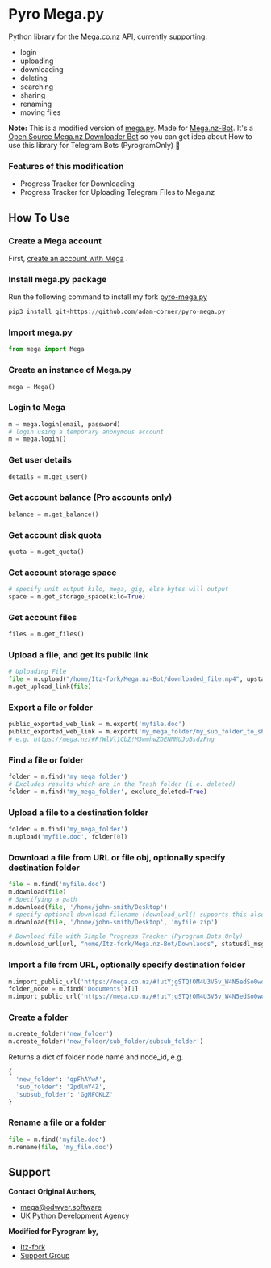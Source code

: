 # Pyro Mega.py

Python library for the [Mega.co.nz](https://mega.nz/aff=Zo6IxNaHw14)
API, currently supporting:

-   login
-   uploading
-   downloading
-   deleting
-   searching
-   sharing
-   renaming
-   moving files

**Note:** This is a modified version of [mega.py](https://github.com/odwyersoftware/mega.py). Made for [Mega.nz-Bot](https://github.com/Itz-fork/Mega.nz-Bot).
It's a [Open Source Mega.nz Downloader Bot](https://github.com/Itz-fork/Mega.nz-Bot) so you can get idea about How to use this library for Telegram Bots (PyrogramOnly) 🥳

### Features of this modification

- Progress Tracker for Downloading
- Progress Tracker for Uploading Telegram Files to Mega.nz


## How To Use

### Create a Mega account

First, [create an account with Mega](https://mega.nz/aff=Zo6IxNaHw14) .

### Install mega.py package

Run the following command to install my fork [pyro-mega.py](https://github.com/adam-corner/pyro-mega.py)

```python
pip3 install git+https://github.com/adam-corner/pyro-mega.py
```

### Import mega.py

```python
from mega import Mega
```

### Create an instance of Mega.py

```python
mega = Mega()
```

### Login to Mega

```python
m = mega.login(email, password)
# login using a temporary anonymous account
m = mega.login()
```

### Get user details

```python
details = m.get_user()
```

### Get account balance (Pro accounts only)

```python
balance = m.get_balance()
```

### Get account disk quota

```python
quota = m.get_quota()
```

### Get account storage space

```python
# specify unit output kilo, mega, gig, else bytes will output
space = m.get_storage_space(kilo=True)
```

### Get account files

```python
files = m.get_files()
```

### Upload a file, and get its public link

```python
# Uploading File
file = m.upload("/home/Itz-fork/Mega.nz-Bot/downloaded_file.mp4", upstatusmsg=your_upload_status_message)
m.get_upload_link(file)
```

### Export a file or folder

```python
public_exported_web_link = m.export('myfile.doc')
public_exported_web_link = m.export('my_mega_folder/my_sub_folder_to_share')
# e.g. https://mega.nz/#F!WlVl1CbZ!M3wmhwZDENMNUJoBsdzFng
```

### Find a file or folder

```python
folder = m.find('my_mega_folder')
# Excludes results which are in the Trash folder (i.e. deleted)
folder = m.find('my_mega_folder', exclude_deleted=True)
```

### Upload a file to a destination folder

```python
folder = m.find('my_mega_folder')
m.upload('myfile.doc', folder[0])
```

### Download a file from URL or file obj, optionally specify destination folder

```python
file = m.find('myfile.doc')
m.download(file)
# Specifying a path
m.download(file, '/home/john-smith/Desktop')
# specify optional download filename (download_url() supports this also)
m.download(file, '/home/john-smith/Desktop', 'myfile.zip')
```
```python
# Download file with Simple Progress Tracker (Pyrogram Bots Only)
m.download_url(url, "home/Itz-fork/Mega.nz-Bot/Downlaods", statusdl_msg=your_download_status_message)
```

### Import a file from URL, optionally specify destination folder

```python
m.import_public_url('https://mega.co.nz/#!utYjgSTQ!OM4U3V5v_W4N5edSo0wolg1D5H0fwSrLD3oLnLuS9pc')
folder_node = m.find('Documents')[1]
m.import_public_url('https://mega.co.nz/#!utYjgSTQ!OM4U3V5v_W4N5edSo0wolg1D5H0fwSrLD3oLnLuS9pc', dest_node=folder_node)
```

### Create a folder

```python
m.create_folder('new_folder')
m.create_folder('new_folder/sub_folder/subsub_folder')
```

Returns a dict of folder node name and node\_id, e.g.

```python
{
  'new_folder': 'qpFhAYwA',
  'sub_folder': '2pdlmY4Z',
  'subsub_folder': 'GgMFCKLZ'
}
```

### Rename a file or a folder

```python
file = m.find('myfile.doc')
m.rename(file, 'my_file.doc')
```

## Support

**Contact Original Authors,**
- [mega@odwyer.software](mailto:mega@odwyer.software)
- [UK Python Development Agency](https://odwyer.software/)

**Modified for Pyrogram by,**
- [Itz-fork](https://github.com/Itz-fork)
- [Support Group](https://t.me/Nexa_bots)
